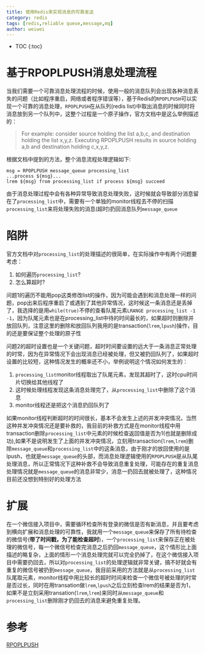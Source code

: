 ```yaml
---
title: 使用Redis来实现消息的可靠发送
category: redis
tags: [redis,reliable queue,message,mq]
author: weiwei
---
```


* TOC
{:toc}

# 基于RPOPLPUSH消息处理流程
当我们需要一个可靠消息处理流程的时候，使用一般的消息队列会出现各种消息丢失的问题（比如程序重启，网络或者程序错误等），基于Redis的`RPOPLPUSH`可以实现一个可靠的消息处理，`RPOPLPUSH`在从队列(redis list)中取出消息的时候同时将消息放到另一个队列中，这整个过程是一个原子操作，官方文档中是这么举例描述的：
>For example: consider source holding the list a,b,c, and destination holding the list x,y,z. Executing RPOPLPUSH results in source holding a,b and destination holding c,x,y,z.

根据文档中提到的方法，整个消息流程处理逻辑如下:
```
msg = RPOPLPUSH message_queue processing_list
...process ${msg}...
lrem ${msg} from processing_list if process ${msg} succeed
```
由于消息处理过程中会有各种异常导致消息处理失败，这时候就会导致部分消息留在了`processing_list`中，需要有一个单独的monitor线程去不停的扫描`processing_list`来将处理失败的消息(超时)扔回消息队列`message_queue`

# 陷阱
官方文档中对`processing_list`的处理描述的很简单，在实际操作中有两个问题要考虑：

1. 如何遍历`processing_list`?
2. 怎么算超时?

问题1的遍历不能用pop这类修改list的操作，因为可能会遇到和消息处理一样的问题，pop出来后程序重启了或遇到了其他异常情况，这时候这一条消息还是丢掉了，我选择的是用`while(true)`不停的查看队尾元素`LRANGE processing_list -1 -1`，因为队尾元素也是在processing_list中待的时间最长的，如果超时则删除并放回队列，注意这里的删除和放回队列我用的是transaction(`lrem`,`lpush`)操作，目的还是要保证整个处理的原子性

问题2的超时设置也是一个关键问题，超时时间要设置的远大于一条消息正常处理的时常，因为在异常情况下会出现消息已经被处理，但又被扔回队列了，如果超时设置的比较短，这种情况发生的概率还不小，举例说明这个情况如何发生的：

1. `processing_list`monitor线程取出了队尾元素，发现其超时了，这时cpu时间片切换给其他线程了
1. 这时候处理线程发现这条消息处理完了，从`processing_list`中删除了这个消息
1. monitor线程还是把这个消息扔回队列了

如果monitor线程判断超时的时间很长，基本不会发生上述的并发冲突情况，当然这种并发冲突情况还是要补救的，我目前的补救方式是在monitor线程中用transaction删除`processing_list`中元素的时候检查返回值是否为1(也就是删除成功),如果不是说明发生了上面的并发冲突情况，立刻用transaction(`lrem`,`lrem`)删除`message_queue`和`processing_list`中的这条消息，由于刚才的放回使用的是lpush，也就是`message_queue`的头部，而消息处理逻辑使用的`RPOPLPUSH`是从队尾处理消息，所以正常情况下这种补救不会导致消息重复处理，可能存在的重复消息处理情况就是`message_queue`的消息非常少，消息一扔回去就被处理了，这种情况目前还没想到特别好的处理方法

# 扩展
在一个微信接入项目中，需要循环检查所有登录的微信是否有新消息，并且要考虑到横向扩展和消息处理的可靠性，我就用一个`message_queue`来保存了所有待检查的微信号(**带了时间戳，为了能检查超时**)，一个`processing_list`来保存正在被处理的微信号，每一个微信号检查完消息之后扔回`message_queue`，这个情形比上面描述的略复杂，上面的情形一个消息处理完就可以完全扔掉了，在这个微信接入项目中需要扔回去，所以对`processing_list`的处理逻辑就非常关键，搞不好就会有重复的微信号被扔到`message_queue`，我目前采用的方法就是从`processing_list`队尾取元素，monitor线程中用比较长的超时时间来检查一个微信号被处理的时常是否过长，同时在用transation做`lrem`,`lpush`之后立刻检查lrem的结果是否为1，如果不是立刻采用transation(`lrem`,`lrem`)来同时从`message_queue`和`processing_list`删除刚才扔回去的消息来避免重复处理。

# 参考
[RPOPLPUSH](https://redis.io/commands/rpoplpush)

